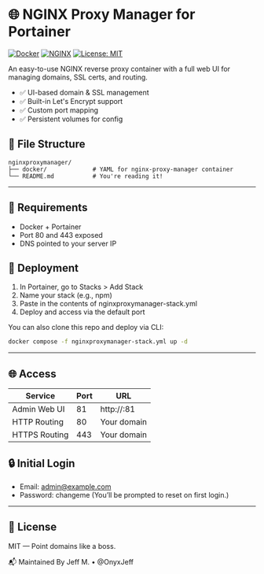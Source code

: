 # 🌐 NGINX Proxy Manager for Portainer

[![Docker](https://img.shields.io/badge/Docker-ReverseProxy-blue?logo=docker)](https://hub.docker.com/r/jc21/nginx-proxy-manager)
[![NGINX](https://img.shields.io/badge/NGINX-Proxy-green?logo=nginx)](https://nginxproxymanager.com/)
[![License: MIT](https://img.shields.io/badge/license-MIT-green.svg)](https://opensource.org/licenses/MIT)

An easy-to-use NGINX reverse proxy container with a full web UI for managing domains, SSL certs, and routing.

- ✅ UI-based domain & SSL management
- ✅ Built-in Let's Encrypt support
- ✅ Custom port mapping
- ✅ Persistent volumes for config

## 📁 File Structure
```text
nginxproxymanager/
├── docker/             # YAML for nginx-proxy-manager container
└── README.md           # You're reading it!
```
---

## 🔧 Requirements
- Docker + Portainer
- Port 80 and 443 exposed
- DNS pointed to your server IP

## 🚀 Deployment

1. In Portainer, go to Stacks > Add Stack
2. Name your stack (e.g., npm)
3. Paste in the contents of nginxproxymanager-stack.yml
4. Deploy and access via the default port

You can also clone this repo and deploy via CLI:

```bash
docker compose -f nginxproxymanager-stack.yml up -d
```
---

## 🌐 Access
| Service | Port | URL |
|---------|------|-----|
| Admin Web UI | 81 | http://<your-ip>:81 |
| HTTP Routing | 80 | Your domain |
| HTTPS Routing | 443 | Your domain |

## 🔒 Initial Login
- Email: admin@example.com
- Password: changeme
(You’ll be prompted to reset on first login.)

---

## 📜 License
MIT — Point domains like a boss.

📬 Maintained By
Jeff M. • @OnyxJeff